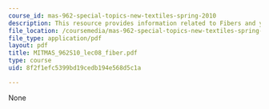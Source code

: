```yaml
---
course_id: mas-962-special-topics-new-textiles-spring-2010
description: This resource provides information related to Fibers and yarns.
file_location: /coursemedia/mas-962-special-topics-new-textiles-spring-2010/8f2f1efc5399bd19cedb194e568d5c1a_MITMAS_962S10_lec08_fiber.pdf
file_type: application/pdf
layout: pdf
title: MITMAS_962S10_lec08_fiber.pdf
type: course
uid: 8f2f1efc5399bd19cedb194e568d5c1a

---
```

None